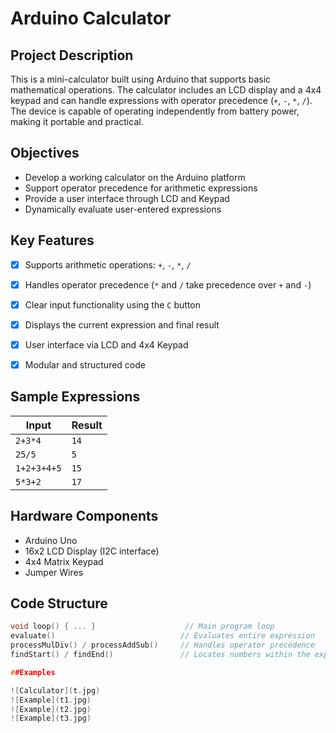 # Arduino Calculator

## Project Description

This is a mini-calculator built using Arduino that supports basic mathematical operations. The calculator includes an LCD display and a 4x4 keypad and can handle expressions with operator precedence (`+`, `-`, `*`, `/`). The device is capable of operating independently from battery power, making it portable and practical.


## Objectives

- Develop a working calculator on the Arduino platform
- Support operator precedence for arithmetic expressions
- Provide a user interface through LCD and Keypad
- Dynamically evaluate user-entered expressions


## Key Features

- [x] Supports arithmetic operations: `+`, `-`, `*`, `/`
- [x] Handles operator precedence (`*` and `/` take precedence over `+` and `-`)
- [x] Clear input functionality using the `C` button
- [x] Displays the current expression and final result
- [x] User interface via LCD and 4x4 Keypad
- [x] Modular and structured code



## Sample Expressions

| Input             | Result  |
|------------------|---------|
| `2+3*4`          | `14`    |
| `25/5   `        | `5 `    |
| `1+2+3+4+5`      | `15`    |
| `5*3+2  `        | `17`    |


## Hardware Components

- Arduino Uno 
- 16x2 LCD Display (I2C interface)
- 4x4 Matrix Keypad
- Jumper Wires



## Code Structure

```cpp
void loop() { ... }                    // Main program loop
evaluate()                            // Evaluates entire expression
processMulDiv() / processAddSub()     // Handles operator precedence
findStart() / findEnd()               // Locates numbers within the expression

##Examples

![Calculator](t.jpg)
![Example](t1.jpg)
![Example](t2.jpg)
![Example](t3.jpg)


